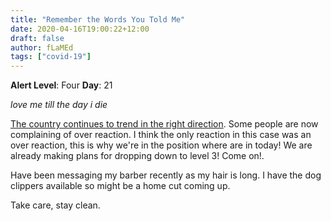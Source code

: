 ```yaml
---
title: "Remember the Words You Told Me"
date: 2020-04-16T19:00:22+12:00
draft: false
author: fLaMEd
tags: ["covid-19"]
---
```


**Alert Level**: Four
**Day**: 21

_love me till the day i die_


[The country continues to trend in the right direction](https://www.rnz.co.nz/news/national/414422/covid-19-coronavirus-developments-in-new-zealand-on-16-april). Some people are now complaining of over reaction. I think the only reaction in this case was an over reaction, this is why we're in the position where are in today! We are already making plans for dropping down to level 3! Come on!.

Have been messaging my barber recently as my hair is long. I have the dog clippers available so might be a home cut coming up.

Take care, stay clean.
